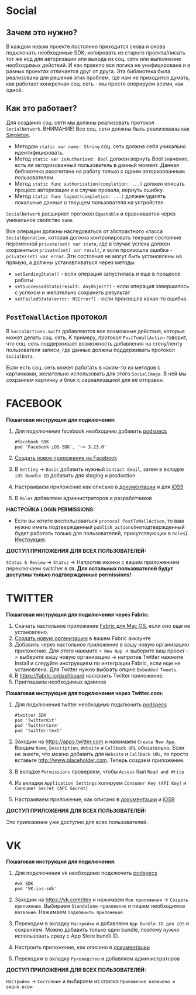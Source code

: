 # **Social**

## Зачем это нужно?

В каждом новом проекте постоянно приходится снова и снова подключать необходимые SDK, 
копировать из старого проекта/писать тот же код для авторизации или выхода из соц. сети или выполнение необходимых действий. И как правило вся логика не унифицирована и в разных проектах отличается друг от друга. 
Эта библиотека была реализована для решения этих проблем, где нам не приходится думать, как работает конкретная соц. сеть - мы просто оперируем всеми, как одной. 

## Как это работает?

Для создания соц. сети мы должны реализовать протокол ```SocialNetwork```. ВНИМАНИЕ! Все соц. сети должны быть реализованы как [Singleton](https://en.wikipedia.org/wiki/Singleton_pattern). 

 - Методом ```static var name: String``` соц. сеть должна себя уникально идентифицировать. 
 - Метод ```static var isAuthorized: Bool``` должен вернуть Bool значение, есть ли авторизованный пользователь в данный момент. Данная библиотека рассчитана на работу только с одним авторизованным пользователем. 
 - Метод ```static func authorization(completion: ...)``` должен описать процесс авторизации и в случае провала, вернуть ошибку. 
 - Метод ```static func logout(completion: ...)``` должен удалять локальные данные о текущем пользователя на устройстве.

```SocialNetwork``` расширяет протокол ```Equatable``` и сравнивается через уникальное свойство ```name```. 

Все операции должны наследоваться от абстрактного класса ```SocialOperation```, которая должна контролировать текущее состояние переменной ```private(set) var state```, где в случае успеха должен сохраниться ```private(set) var result```, и если произошла ошибка - ```private(set) var error```. Эти состояния не могут быть установлены на прямую, а должны устанавливаться через методы:

 - ```setSendingState()``` - если операция запустилась и еще в процессе работы 
 - ```setSuccessedState(result: AnyObject?)``` - если операция завершилось с успехом и желательно сохранить результат 
 - ```setFailedState(error: NSError?)``` - если произошла какая-то ошибка.

## ```PostToWallAction``` протокол

В ```SocialActions.swift``` добавляются все возможные действия, которые может делать соц. сеть. К примеру, протокол ```PostToWallAction``` говорит, что соц. сеть поддерживает возможность добавления на стену/ленту пользователя записи, где данные должны поддерживать протокол ```SocialData```. 

Если есть соц. сеть может работать в каком-то из методов с картинками, желательно использовать для этого ```SocialImage```. В ней мы сохраняем картинку и блок с сериализацией для её отправки. 

# **FACEBOOK**

**Пошаговая инструкция для подключения:**

 1. Для подключения facebook необходимо добавить [podspecs](https://cocoapods.org)

    ```
    #facebook SDK 
    pod 'Facebook-iOS-SDK', '~> 3.23.0'
    ```
    
 2. [Создать новое приложение на Facebook](https://developers.facebook.com/apps/)
 3. В ```Setting``` -> ```Basic``` добавить нужный ```Contact Email```,  затем в вкладке ```iOS Bundle ID``` добавить для staging и production.
 4. Настраиваем приложение как описано в [документации](https://developers.facebook.com/docs/ios/getting-started/) и для [iOS9](https://developers.facebook.com/docs/ios/ios9)
 5. В ```Roles``` добавляем администраторов и разработчиков

**НАСТРОЙКА LOGIN PERMISSIONS:**

 - Если вы хотите воспользоваться ```protocol PostToWallAction```, то вам нужно иметь подтвержденный ```publish_actions```(неподтвержденный будет работать только для пользователей, присутствующих в ```Roles```). [Инструкция](https://developers.facebook.com/docs/facebook-login/permissions/v2.4#permission-publish_actions).

**ДОСТУП ПРИЛОЖЕНИЯ ДЛЯ ВСЕХ ПОЛЬЗОВАТЕЛЕЙ:**

```Status & Review``` -> ```Status``` -> Напротив иконки с вашим приложением переключаем switcher в ```ON```. **Для остальных пользователей будут доступны только подтвержденные permissions!**

# **TWITTER**

**Пошаговая инструкция для подключения через Fabric:**

1. Скачать настольное приложение [Fabric для Mac OS](https://fabric.io/downloads/xcode), если оно еще не установлено.
2. [Создать новую организацию](https://fabric.io/settings/organizations) в вашем Fabric аккаунте
3. Добавить через настольное приложение в вашу новую организацию приложение. Для этого нажмите ```+ New App``` -> выберите ваш проект -> выберите вашу новую организацию -> напротив Twitter нажмите Install и следуйте инструкциям по интеграции Fabric, если еще не установлена. Для Twitter нужно выбрать опцию ```Embedded Tweets```.
4. В https://fabric.io/dashboard настроить Twitter приложение.
5. Приглашаем необходимых админов

**Пошаговая инструкция для подключения через Twitter.com:**

1. Для подключения twitter необходимо подключить [podspecs](https://cocoapods.org)  

    ```
    #twitter SDK
    pod 'TwitterKit'
    pod 'TwitterCore'
    pod 'twitter-text'
    ```
2. Заходим на https://apps.twitter.com и нажимаем ```Create New App```. Вводим ```Name```, ```Description```, ```Website``` и ```Callback URL``` обязательно. Если не знаете, что можно добавить для ```Website``` и ```Callback URL```, то просто вставьте http://www.placeholder.com. Теперь создаем приложение.
2. В вкладке ```Permissions``` проверяем, чтобы ```Access``` был ```Read and Write```
3. Из вкладки ```Application Settings``` копируем ```Consumer Key (API Key)``` и ```Consumer Secret (API Secret)```
4. Настраиваем приложение, как описано в [документации](https://docs.fabric.io/ios/twitter/twitterkit-setup.html) и [iOS9](https://dev.twitter.com/mopub/ios/ios9)
        
**ДОСТУП ПРИЛОЖЕНИЯ ДЛЯ ВСЕХ ПОЛЬЗОВАТЕЛЕЙ:**

Это приложение уже доступно для всех пользователей.

# **VK**

**Пошаговая инструкция для подключения:**

1. Для подключения vk необходимо подключить [podspecs](https://cocoapods.org) 

    ```
    #vk SDK
    pod 'VK-ios-sdk'
    ```
    
2. Заходим на https://vk.com/dev и нажимаем ```Мои приложения``` -> ```Создать приложение```. Выбираем ```Standalone-приложение``` и пишем необходимое ```Название```. Нажимаем ```Подключить приложение```.
3. Переходим в вкладку ```Настройки``` и добавляем ```App Bundle ID для iOS``` и сохраняем. Можно добавить только один bundle, поэтому *нужно* использовать сразу с App Store bundli ID.
4. Настроить приложение, как описано в [документации](https://github.com/VKCOM/vk-ios-sdk)
5. Переходим в вкладку ```Руководство``` и добавляем администраторов
    

**ДОСТУП ПРИЛОЖЕНИЯ ДЛЯ ВСЕХ ПОЛЬЗОВАТЕЛЕЙ:** 

```Настройки``` -> ```Состояние``` и выбираем из списка ```Приложение включено и видно всем```

